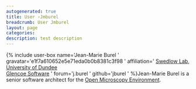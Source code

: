 ```yaml
---
autogenerated: true
title: User ›Jmburel
breadcrumb: User Jmburel
layout: page
categories: 
description: test description
---
```


{% include user-box name='Jean-Marie Burel ' gravatar='e1f7a610652e5e71eda0b0b8381c3f98 ' affiliation=' [Swedlow Lab, University of Dundee](https://www.openmicroscopy.org/teams/index.html#swedlow-lab)  
[Glencoe Software](https://www.glencoesoftware.com/about/team/) ' forum='j.burel ' github='jburel ' %}Jean-Marie Burel is a senior software architect for the [Open Microscopy Environment](Open_Microscopy_Environment "wikilink").
